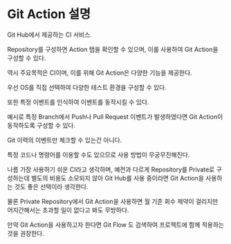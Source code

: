 # Git Action 설명

Git Hub에서 제공하는 CI 서비스.



Repository를 구성하면 Action 탭을 확인할 수 있으며, 이를 사용하여 Git Action을 구성할 수 있다.



역시 주요목적은 CI이며, 이를 위해 Git Action은 다양한 기능을 제공한다.

우선 OS를 직접 선택하여 다양한 테스트 환경을 구성할 수 있다.

또한 특정 이벤트를 인식하여 이벤트를 동작시킬 수 있다.



예시로 특정 Branch에서 Push나 Pull Request 이벤트가 발생하였다면 Git Action이 동작하도록 구성할 수 있다.

Git 이력의 이벤트만 체크할 수 있는건 아니다.

특정 코드나 명령어를 이용할 수도 있으므로 사용 방법이 무궁무진해진다.



나름 가장 사용하기 쉬운 CI라고 생각하며, 예전과 다르게 Repository를 Private로 구성하는데 별도의 비용도 소모되지 않아 Git Hub를 사용 중이라면 Git Action을 사용하는 것도 좋은 선택이라 생각한다.

물론 Private Repository에서 Git Action을 사용하면 월 기준 회수 제약이 걸리지만 어지간해서는 초과할 일이 없다고 봐도 무방하다.



만약 Git Action을 사용하고자 한다면 Git Flow 도 검색하여 프로젝트에 함께 적용하는 것을 권장한다.